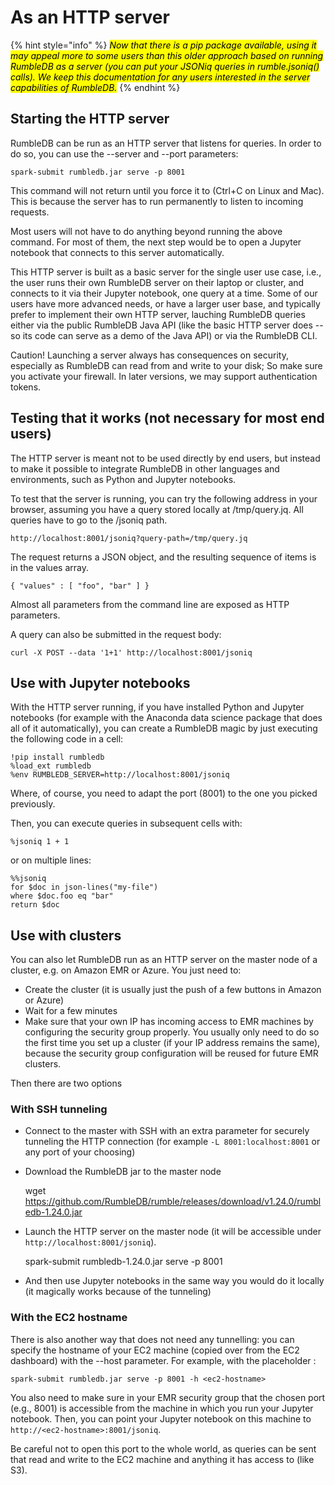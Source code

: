 # As an HTTP server

{% hint style="info" %}
_<mark style="color:$warning;">Now that there is a pip package available, using it may appeal more to some users than this older approach based on running RumbleDB as a server (you can put your JSONiq queries in rumble.jsoniq() calls). We keep this documentation for any users interested in the server capabilities of RumbleDB.</mark>_
{% endhint %}

## Starting the HTTP server

RumbleDB can be run as an HTTP server that listens for queries. In order to do so, you can use the --server and --port parameters:

```
spark-submit rumbledb.jar serve -p 8001
```

This command will not return until you force it to (Ctrl+C on Linux and Mac). This is because the server has to run permanently to listen to incoming requests.

Most users will not have to do anything beyond running the above command. For most of them, the next step would be to open a Jupyter notebook that connects to this server automatically.

This HTTP server is built as a basic server for the single user use case, i.e., the user runs their own RumbleDB server on their laptop or cluster, and connects to it via their Jupyter notebook, one query at a time. Some of our users have more advanced needs, or have a larger user base, and typically prefer to implement their own HTTP server, lauching RumbleDB queries either via the public RumbleDB Java API (like the basic HTTP server does -- so its code can serve as a demo of the Java API) or via the RumbleDB CLI.

Caution! Launching a server always has consequences on security, especially as RumbleDB can read from and write to your disk; So make sure you activate your firewall. In later versions, we may support authentication tokens.

## Testing that it works (not necessary for most end users)

The HTTP server is meant not to be used directly by end users, but instead to make it possible to integrate RumbleDB in other languages and environments, such as Python and Jupyter notebooks.

To test that the server is running, you can try the following address in your browser, assuming you have a query stored locally at /tmp/query.jq. All queries have to go to the /jsoniq path.

```
http://localhost:8001/jsoniq?query-path=/tmp/query.jq
```

The request returns a JSON object, and the resulting sequence of items is in the values array.

```
{ "values" : [ "foo", "bar" ] }
```

Almost all parameters from the command line are exposed as HTTP parameters.

A query can also be submitted in the request body:

```
curl -X POST --data '1+1' http://localhost:8001/jsoniq
```

## Use with Jupyter notebooks

With the HTTP server running, if you have installed Python and Jupyter notebooks (for example with the Anaconda data science package that does all of it automatically), you can create a RumbleDB magic by just executing the following code in a cell:

```
!pip install rumbledb
%load_ext rumbledb
%env RUMBLEDB_SERVER=http://localhost:8001/jsoniq
```

Where, of course, you need to adapt the port (8001) to the one you picked previously.

Then, you can execute queries in subsequent cells with:

```
%jsoniq 1 + 1
```

or on multiple lines:

```
%%jsoniq
for $doc in json-lines("my-file")
where $doc.foo eq "bar"
return $doc

```

## Use with clusters

You can also let RumbleDB run as an HTTP server on the master node of a cluster, e.g. on Amazon EMR or Azure. You just need to:

* Create the cluster (it is usually just the push of a few buttons in Amazon or Azure)
* Wait for a few minutes
* Make sure that your own IP has incoming access to EMR machines by configuring the security group properly. You usually only need to do so the first time you set up a cluster (if your IP address remains the same), because the security group configuration will be reused for future EMR clusters.

Then there are two options

### With SSH tunneling

* Connect to the master with SSH with an extra parameter for securely tunneling the HTTP connection (for example `-L 8001:localhost:8001` or any port of your choosing)
*   Download the RumbleDB jar to the master node

    wget https://github.com/RumbleDB/rumble/releases/download/v1.24.0/rumbledb-1.24.0.jar
*   Launch the HTTP server on the master node (it will be accessible under `http://localhost:8001/jsoniq`).

    spark-submit rumbledb-1.24.0.jar serve -p 8001
* And then use Jupyter notebooks in the same way you would do it locally (it magically works because of the tunneling)

### With the EC2 hostname

There is also another way that does not need any tunnelling: you can specify the hostname of your EC2 machine (copied over from the EC2 dashboard) with the --host parameter. For example, with the placeholder :

```
spark-submit rumbledb.jar serve -p 8001 -h <ec2-hostname>
```

You also need to make sure in your EMR security group that the chosen port (e.g., 8001) is accessible from the machine in which you run your Jupyter notebook. Then, you can point your Jupyter notebook on this machine to `http://<ec2-hostname>:8001/jsoniq`.

Be careful not to open this port to the whole world, as queries can be sent that read and write to the EC2 machine and anything it has access to (like S3).
